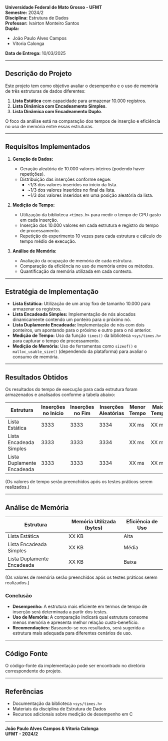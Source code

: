 **Universidade Federal de Mato Grosso - UFMT**  
**Semestre:** 2024/2  
**Disciplina:** Estrutura de Dados  
**Professor:** Ivairton Monteiro Santos  
**Dupla:**  
- João Paulo Alves Campos  
- Vitoria Calonga  

**Data de Entrega:** 10/03/2025  

---

## Descrição do Projeto
Este projeto tem como objetivo avaliar o desempenho e o uso de memória de três estruturas de dados diferentes:

1. **Lista Estática** com capacidade para armazenar 10.000 registros.
2. **Lista Dinâmica com Encadeamento Simples**.
3. **Lista Dinâmica com Encadeamento Duplo**.

O foco da análise está na comparação dos tempos de inserção e eficiência no uso de memória entre essas estruturas.

---

## Requisitos Implementados

1. **Geração de Dados:**
   - Geração aleatória de 10.000 valores inteiros (podendo haver repetições).
   - Distribuição das inserções conforme segue:
     - ~1/3 dos valores inseridos no início da lista.
     - ~1/3 dos valores inseridos no final da lista.
     - ~1/3 dos valores inseridos em uma posição aleatória da lista.

2. **Medição de Tempo:**
   - Utilização da biblioteca `<times.h>` para medir o tempo de CPU gasto em cada inserção.
   - Inserção dos 10.000 valores em cada estrutura e registro do tempo de processamento.
   - Repetição do experimento 10 vezes para cada estrutura e cálculo do tempo médio de execução.

3. **Análise de Memória:**
   - Avaliação da ocupação de memória de cada estrutura.
   - Comparação da eficiência no uso de memória entre os métodos.
   - Quantificação da memória utilizada em cada contexto.

---

## Estratégia de Implementação

- **Lista Estática:** Utilização de um array fixo de tamanho 10.000 para armazenar os registros.
- **Lista Encadeada Simples:** Implementação de nós alocados dinamicamente contendo um ponteiro para o próximo nó.
- **Lista Duplamente Encadeada:** Implementação de nós com dois ponteiros, um apontando para o próximo e outro para o nó anterior.
- **Medição de Tempo:** Uso da função `times()` da biblioteca `<sys/times.h>` para capturar o tempo de processamento.
- **Medição de Memória:** Uso de ferramentas como `sizeof()` e `malloc_usable_size()` (dependendo da plataforma) para avaliar o consumo de memória.

---

## Resultados Obtidos

Os resultados do tempo de execução para cada estrutura foram armazenados e analisados conforme a tabela abaixo:

| Estrutura                  | Inserções no Início | Inserções no Fim | Inserções Aleatórias | Menor Tempo | Maior Tempo | Tempo Médio |
|----------------------------|--------------------|-----------------|------------------|-------------|-------------|-------------|
| Lista Estática             | 3333               | 3333            | 3334             | XX ms       | XX ms       | XX ms       |
| Lista Encadeada Simples    | 3333               | 3333            | 3334             | XX ms       | XX ms       | XX ms       |
| Lista Duplamente Encadeada | 3333               | 3333            | 3334             | XX ms       | XX ms       | XX ms       |

(Os valores de tempo serão preenchidos após os testes práticos serem realizados.)

---

## Análise de Memória

| Estrutura                  | Memória Utilizada (bytes) | Eficiência de Uso |
|----------------------------|--------------------------|------------------|
| Lista Estática             | XX KB                    | Alta             |
| Lista Encadeada Simples    | XX KB                    | Média            |
| Lista Duplamente Encadeada | XX KB                    | Baixa            |

(Os valores de memória serão preenchidos após os testes práticos serem realizados.)

### Conclusão
- **Desempenho:** A estrutura mais eficiente em termos de tempo de inserção será determinada a partir dos testes.
- **Uso de Memória:** A comparação indicará qual estrutura consome menos memória e apresenta melhor relação custo-benefício.
- **Recomendações:** Baseando-se nos resultados, será sugerida a estrutura mais adequada para diferentes cenários de uso.

---

## Código Fonte
O código-fonte da implementação pode ser encontrado no diretório correspondente do projeto.

---

## Referências
- Documentação da biblioteca `<sys/times.h>`
- Materiais da disciplina de Estrutura de Dados
- Recursos adicionais sobre medição de desempenho em C

---

**João Paulo Alves Campos & Vitoria Calonga**  
**UFMT - 2024/2**

